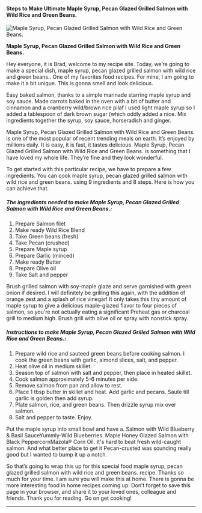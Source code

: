             

#### Steps to Make Ultimate Maple Syrup, Pecan Glazed Grilled Salmon with Wild Rice and Green Beans.

![Maple Syrup, Pecan Glazed Grilled Salmon with Wild Rice and Green Beans.](https://img-global.cpcdn.com/recipes/50794942/751x532cq70/maple-syrup-pecan-glazed-grilled-salmon-with-wild-rice-and-green-beans-recipe-main-photo.jpg)

**Maple Syrup, Pecan Glazed Grilled Salmon with Wild Rice and Green Beans.**

Hey everyone, it is Brad, welcome to my recipe site. Today, we’re going to make a special dish, maple syrup, pecan glazed grilled salmon with wild rice and green beans.. One of my favorites food recipes. For mine, I am going to make it a bit unique. This is gonna smell and look delicious.

Easy baked salmon, thanks to a simple marinade starring maple syrup and soy sauce. Made carrots baked in the oven with a bit of butter and cinnamon and a cranberry wild/brown rice pilaf I used light maple syrup so I added a tablespoon of dark brown sugar (which oddly added a nice. Mix ingredients together the syrup, soy sauce, horseradish and ginger.

Maple Syrup, Pecan Glazed Grilled Salmon with Wild Rice and Green Beans. is one of the most popular of recent trending meals on earth. It’s enjoyed by millions daily. It is easy, it is fast, it tastes delicious. Maple Syrup, Pecan Glazed Grilled Salmon with Wild Rice and Green Beans. is something that I have loved my whole life. They’re fine and they look wonderful.

To get started with this particular recipe, we have to prepare a few ingredients. You can cook maple syrup, pecan glazed grilled salmon with wild rice and green beans. using 9 ingredients and 8 steps. Here is how you can achieve that.

##### The ingredients needed to make Maple Syrup, Pecan Glazed Grilled Salmon with Wild Rice and Green Beans.:

1.  Prepare Salmon filet
2.  Make ready Wild Rice Blend
3.  Take Green beans (fresh)
4.  Take Pecan (crushed)
5.  Prepare Maple syrup
6.  Prepare Garlic (minced)
7.  Make ready Butter
8.  Prepare Olive oil
9.  Take Salt and pepper

Brush grilled salmon with soy-maple glaze and serve garnished with green onion if desired. I will definitely be grilling this again, with the addition of orange zest and a splash of rice vinegar! It only takes this tiny amount of maple syrup to give a delicious maple-glazed flavor to four pieces of salmon, so you're not actually eating a significant Preheat gas or charcoal grill to medium high. Brush grill with olive oil or spray with nonstick spray.

##### Instructions to make Maple Syrup, Pecan Glazed Grilled Salmon with Wild Rice and Green Beans.:

1.  Prepare wild rice and sauteed green beans before cooking salmon. I cook the green beans with garlic, almond slices, salt, and pepper.
2.  Heat olive oil in medium skillet.
3.  Season top of salmon with salt and pepper, then place in heated skillet.
4.  Cook salmon approximately 5-6 minutes per side.
5.  Remove salmon from pan and allow to rest.
6.  Place 1 tbsp butter in skillet and heat. Add garlic and pecans. Saute till garlic is golden then add syrup.
7.  Plate salmon, rice, and green beans. Then drizzle syrup mix over salmon.
8.  Salt and pepper to taste. Enjoy.

Put the maple syrup into small bowl and have a. Salmon with Wild Blueberry & Basil SauceYummly-Wild Blueberries. Maple Honey Glazed Salmon with Black PeppercornMazola® Corn Oil. It's hard to beat fresh wild-caught salmon. And what better place to get it Pecan-crusted was sounding really good but I wanted to bump it up a notch.

So that’s going to wrap this up for this special food maple syrup, pecan glazed grilled salmon with wild rice and green beans. recipe. Thanks so much for your time. I am sure you will make this at home. There is gonna be more interesting food in home recipes coming up. Don’t forget to save this page in your browser, and share it to your loved ones, colleague and friends. Thank you for reading. Go on get cooking!

* * *